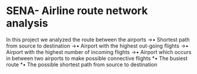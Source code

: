 # SENA- Airline route network analysis
In this project we analyzed the route between the airports 
  ->• Shortest path from source to destination
  ->• Airport with the highest out-going flights
  ->• Airport with the highest number of incoming flights
  ->• Airport which occurs in between two airports to make possible connective flights
  *• The busiest route
  *• The possible shortest path from source to destination
